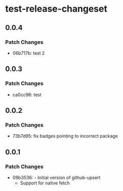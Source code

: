 # test-release-changeset

## 0.0.4

### Patch Changes

- 06b717b: test 2

## 0.0.3

### Patch Changes

- ca0cc96: test

## 0.0.2

### Patch Changes

- 73b7d95: fix badges pointing to incorrect package

## 0.0.1

### Patch Changes

- 09b3536: - Initial version of github-upsert
  - Support for native fetch
